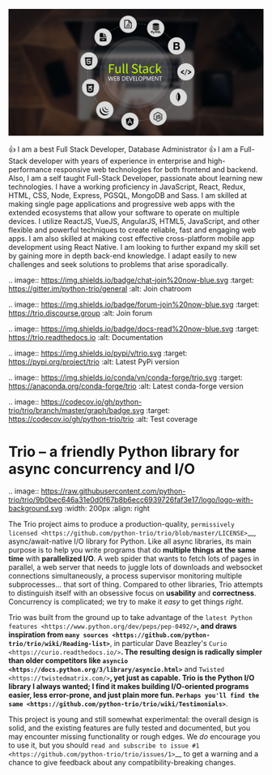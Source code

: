 ![](https://github.com/webdevsmart/webdevsmart/blob/main/fullstack.png)

👍 I am a best Full Stack Developer, Database Administrator 👍
I am a Full-Stack developer with years of experience in enterprise and high-performance responsive web technologies for both frontend and backend. Also, I am a self taught Full-Stack Developer, passionate about learning new technologies. I have a working proficiency in JavaScript, React, Redux, HTML, CSS, Node, Express, PGSQL, MongoDB and Sass. I am skilled at making single page applications and progressive web apps with the extended ecosystems that allow your software to operate on multiple devices. I utilize ReactJS, VueJS, AngularJS, HTML5, JavaScript, and other flexible and powerful techniques to create reliable, fast and engaging web apps. I am also skilled at making cost effective cross-platform mobile app development using React Native. I am looking to further expand my skill set by gaining more in depth back-end knowledge. I adapt easily to new challenges and seek solutions to problems that arise sporadically.

.. image:: https://img.shields.io/badge/chat-join%20now-blue.svg
   :target: https://gitter.im/python-trio/general
   :alt: Join chatroom

.. image:: https://img.shields.io/badge/forum-join%20now-blue.svg
   :target: https://trio.discourse.group
   :alt: Join forum

.. image:: https://img.shields.io/badge/docs-read%20now-blue.svg
   :target: https://trio.readthedocs.io
   :alt: Documentation
   
.. image:: https://img.shields.io/pypi/v/trio.svg
   :target: https://pypi.org/project/trio
   :alt: Latest PyPi version

.. image:: https://img.shields.io/conda/vn/conda-forge/trio.svg
   :target: https://anaconda.org/conda-forge/trio
   :alt: Latest conda-forge version   

.. image:: https://codecov.io/gh/python-trio/trio/branch/master/graph/badge.svg
   :target: https://codecov.io/gh/python-trio/trio
   :alt: Test coverage

Trio – a friendly Python library for async concurrency and I/O
==============================================================

.. image:: https://raw.githubusercontent.com/python-trio/trio/9b0bec646a31e0d0f67b8b6ecc6939726faf3e17/logo/logo-with-background.svg
   :width: 200px
   :align: right

The Trio project aims to produce a production-quality,
`permissively licensed
<https://github.com/python-trio/trio/blob/master/LICENSE>`__,
async/await-native I/O library for Python. Like all async libraries,
its main purpose is to help you write programs that do **multiple
things at the same time** with **parallelized I/O**. A web spider that
wants to fetch lots of pages in parallel, a web server that needs to
juggle lots of downloads and websocket connections simultaneously, a
process supervisor monitoring multiple subprocesses... that sort of
thing. Compared to other libraries, Trio attempts to distinguish
itself with an obsessive focus on **usability** and
**correctness**. Concurrency is complicated; we try to make it *easy*
to get things *right*.

Trio was built from the ground up to take advantage of the `latest
Python features <https://www.python.org/dev/peps/pep-0492/>`__, and
draws inspiration from `many sources
<https://github.com/python-trio/trio/wiki/Reading-list>`__, in
particular Dave Beazley's `Curio <https://curio.readthedocs.io/>`__.
The resulting design is radically simpler than older competitors like
`asyncio <https://docs.python.org/3/library/asyncio.html>`__ and
`Twisted <https://twistedmatrix.com/>`__, yet just as capable. Trio is
the Python I/O library I always wanted; I find it makes building
I/O-oriented programs easier, less error-prone, and just plain more
fun. `Perhaps you'll find the same
<https://github.com/python-trio/trio/wiki/Testimonials>`__.

This project is young and still somewhat experimental: the overall
design is solid, and the existing features are fully tested and
documented, but you may encounter missing functionality or rough
edges. We *do* encourage you to use it, but you should `read and
subscribe to issue #1
<https://github.com/python-trio/trio/issues/1>`__ to get a warning and a
chance to give feedback about any compatibility-breaking changes.
